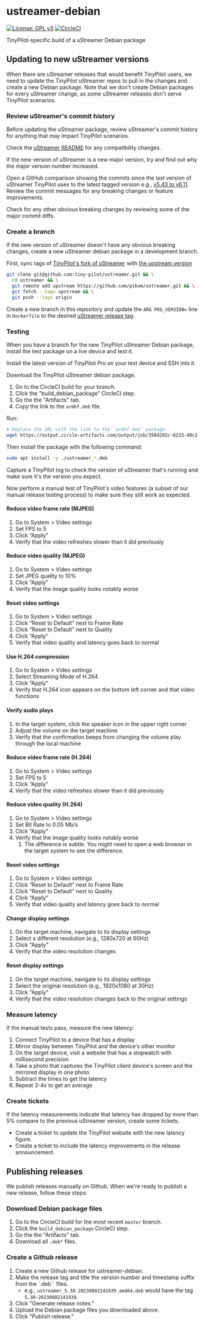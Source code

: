 # ustreamer-debian

[![License: GPL v3](https://img.shields.io/badge/License-GPLv3-blue.svg)](LICENSE)
[![CircleCI](https://dl.circleci.com/status-badge/img/gh/tiny-pilot/ustreamer-debian/tree/master.svg?style=svg)](https://app.circleci.com/pipelines/github/tiny-pilot/ustreamer-debian)

TinyPilot-specific build of a uStreamer Debian package

## Updating to new uStreamer versions

When there are uStreamer releases that would benefit TinyPilot users, we need to update the TinyPilot uStreamer repos to pull in the changes and create a new Debian package. Note that we don't create Debian packages for every uStreamer change, as some uStreamer releases don't serve TinyPilot scenarios.

### Review uStreamer's commit history

Before updating the uStreamer package, review uStreamer's commit history for anything that may impact TinyPilot scenarios.

Check the [uStreamer README](https://github.com/pikvm/ustreamer?tab=readme-ov-file#%C2%B5streamer) for any compatibility changes.

If the new version of uStreamer is a new major version, try and find out why the major version number increased.

Open a GitHub comparison showing the commits since the last version of uStreamer TinyPilot uses to the latest tagged version e.g., [v5.43 to v6.11](https://github.com/pikvm/ustreamer/compare/v5.43...v6.11). Review the commit messages for any breaking changes or feature improvements.

Check for any other obvious breaking changes by reviewing some of the major commit diffs.

### Create a branch

If the new version of uStreamer doesn't have any obvious breaking changes, create a new uStreamer debian package in a development branch.

First, sync tags of [TinyPilot's fork of uStreamer](https://github.com/tiny-pilot/ustreamer) with [the upstream version](https://github.com/pikvm/ustreamer)

```bash
git clone git@github.com:tiny-pilot/ustreamer.git && \
  cd ustreamer && \
  git remote add upstream https://github.com/pikvm/ustreamer.git && \
  git fetch --tags upstream && \
  git push --tags origin
```

Create a new branch in this repository and update the `ARG PKG_VERSION=` line in `Dockerfile` to the desired [uStreamer release tag](https://github.com/pikvm/ustreamer/tags).

### Testing

When you have a branch for the new TinyPilot uStreamer Debian package, install the test package on a live device and test it.

Install the latest version of TinyPilot Pro on your test device and SSH into it.

Download the TinyPilot uStreamer debian package.

1. Go to the CircleCI build for your branch.
1. Click the "build_debian_package" CircleCI step.
1. Go the the "Artifacts" tab.
1. Copy the link to the `armhf.deb` file.

Run:

```bash
# Replace the URL with the link to the `armhf.deb` package.
wget https://output.circle-artifacts.com/output/job/358d292c-6233-40c2-a31c-e6b3fcc1aced/artifacts/0/build/linux_arm_v7/ustreamer_armhf.deb
```

Then install the package with the following command:

```bash
sudo apt install -y ./ustreamer_*.deb
```

Capture a TinyPilot log to check the version of uStreamer that's running and make sure it's the version you expect.

Now perform a manual test of TinyPilot's video features (a subset of our manual release testing process) to make sure they still work as expected.

#### Reduce video frame rate (MJPEG)

1. Go to System > Video settings
1. Set FPS to 5
1. Click “Apply”
1. Verify that the video refreshes slower than it did previously

#### Reduce video quality (MJPEG)

1. Go to System > Video settings
1. Set JPEG quality to 10%
1. Click “Apply”
1. Verify that the image quality looks notably worse

#### Reset video settings

1. Go to System > Video settings
1. Click “Reset to Default” next to Frame Rate
1. Click “Reset to Default” next to Quality
1. Click “Apply”
1. Verify that video quality and latency goes back to normal

#### Use H.264 compression

1. Go to System > Video settings
1. Select Streaming Mode of H.264
1. Click “Apply”
1. Verify that H.264 icon appears on the bottom left corner and that video functions

#### Verify audio plays

1. In the target system, click the speaker icon in the upper right corner
1. Adjust the volume on the target machine
1. Verify that the confirmation beeps from changing the volume play through the local machine

#### Reduce video frame rate (H.264)

1. Go to System > Video settings
1. Set FPS to 5
1. Click “Apply”
1. Verify that the video refreshes slower than it did previously

#### Reduce video quality (H.264)

1. Go to System > Video settings
1. Set Bit Rate to 0.05 Mb/s
1. Click “Apply”
1. Verify that the image quality looks notably worse
   1. The difference is subtle. You might need to open a web browser in the target system to see the difference.

#### Reset video settings

1. Go to System > Video settings
1. Click “Reset to Default” next to Frame Rate
1. Click “Reset to Default” next to Quality
1. Click “Apply”
1. Verify that video quality and latency goes back to normal

#### Change display settings

1. On the target machine, navigate to its display settings
1. Select a different resolution (e.g., 1280x720 at 60Hz)
1. Click "Apply"
1. Verify that the video resolution changes

#### Reset display settings

1. On the target machine, navigate to its display settings
1. Select the original resolution (e.g., 1920x1080 at 30Hz)
1. Click "Apply"
1. Verify that the video resolution changes back to the original settings

### Measure latency

If the manual tests pass, measure the new latency:

1. Connect TinyPilot to a device that has a display
1. Mirror display between TinyPilot and the device's other monitor
1. On the target device, visit a website that has a stopwatch with millisecond precision
1. Take a photo that captures the TinyPilot client device's screen and the mirrored display in one photo
1. Subtract the times to get the latency
1. Repeat 3-4x to get an average

### Create tickets

If the latency measurements indicate that latency has dropped by more than 5% compare to the previous uStreamer version, create some tickets.

- Create a ticket to update the TinyPilot website with the new latency figure.
- Create a ticket to include the latency improvements in the release announcement.

## Publishing releases

We publish releases manually on Github. When we're ready to publish a new release, follow these steps:

### Download Debian package files

1. Go to the CircleCI build for the most recent `master` branch.
1. Click the `build_debian_package` CircleCI step.
1. Go the the "Artifacts" tab.
1. Download all `.deb*` files.

### Create a Github release

1. Create a new Github release for ustreamer-debian.
1. Make the release tag and title the version number and timestamp suffix from the `.deb`` files.
   - e.g., `ustreamer_5.38-20230802141939_amd64.deb` would have the tag `5.38-20230802141939`.
1. Click "Generate release notes."
1. Upload the Debian package files you downloaded above.
1. Click "Publish release."
